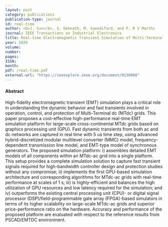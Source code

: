 ```yaml
---
layout: post
category: publications
publication-type: journal
id: real-time
author: <b>J. Sun</b>, S. Debnath, M. Saeedifard, and P. R V Marthi 
journal: IEEE Transactions on Industrial Electronics
title: Real-time Electromagnetic Transient Simulation of Multi-Terminal HVDC-AC Grids based on GPU
year: 2020
volume:
number:
pages:
ISSN:
month:
pdf: /real-time.pdf
external-url: "https://ieeexplore.ieee.org/document/9130908"
---
```


#### Abstract

High-fidelity electromagnetic transient (EMT) simulation plays a critical role in understanding the dynamic behavior and fast transients involved in operation, control, and protection of Multi-Terminal dc (MTdc) grids. This paper proposes a cost-effective high-performance real-time EMT simulation platform for large-scale cross-continental MTdc grids based on graphics processing unit (GPU). Fast dynamic transients from both ac and dc networks are captured in real time with 5 us time step, using advanced hybrid-discretized modular multilevel converter (MMC) model, frequency-dependent transmission line model, and EMT-type model of synchronous generators. The proposed simulation platform: i) assembles detailed EMT models of all components within an MTdc-ac grid into a single platform. This setup provides a complete simulation solution to capture fast transient signals required for high-bandwidth controller design and protection studies without any compromise; ii) implements the first GPU-based simulation architecture and corresponding algorithms for MTdc-ac grids with real-time performance at scales of 1 s; iii) is highly-efficient and balances the high utilization of GPU resources and low latency required for the simulation; and iv) outperforms the existing central processing unit (CPU)- or digital signal processor (DSP)/field-programmable gate array (FPGA)-based simulators in terms of its higher scalability on large-scale MTdc-ac grids and superior price-performance ratio on the hardware. Accuracy and performance of the proposed platform are evaluated with respect to the reference results from PSCAD/EMTDC environment.